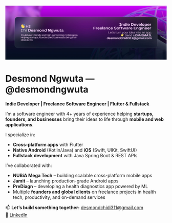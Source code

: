 ![Header](1500x500.jpeg)

# Desmond Ngwuta — @desmondngwuta  

**Indie Developer | Freelance Software Engineer | Flutter & Fullstack**  

I’m a software engineer with 4+ years of experience helping **startups, founders, and businesses** bring their ideas to life through **mobile and web applications**.  

I specialize in:  
- **Cross-platform apps** with Flutter  
- **Native Android** (Kotlin/Java) and **iOS** (Swift, UIKit, SwiftUI)  
- **Fullstack development** with Java Spring Boot & REST APIs  

I’ve collaborated with:  
- **NUBiA Mega Tech** – building scalable cross-platform mobile apps  
- **Jamit** – launching production-grade Android apps
- **PreDiagn** – developing a health diagnostics app powered by ML  
- Multiple **founders and global clients** on freelance projects in health tech, productivity, and on-demand services  

📫 **Let’s build something together:** desmondchidi311@gmail.com  
🔗 [LinkedIn](https://linkedin.com/in/ngwuta)  
